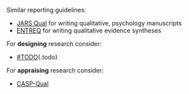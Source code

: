 Similar reporting guidelines:

* [JARS Qual](https://apastyle.apa.org/jars/qualitative) for writing qualitative, psychology manuscripts
* [ENTREQ](https://www.equator-network.org/reporting-guidelines/entreq/) for writing qualitative evidence syntheses

For **designing** research consider:

* [#TODO](https://www.google.com){.todo}

For **appraising** research consider:

* [CASP-Qual](https://www.google.com)
